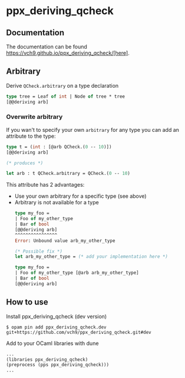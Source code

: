 # ppx_deriving_qcheck

## Documentation
The documentation can be found https://vch9.github.io/ppx_deriving_qcheck/[here].

## Arbitrary
Derive `QCheck.arbitrary` on a type declaration

```ocaml
type tree = Leaf of int | Node of tree * tree
[@@deriving arb]
```

### Overwrite arbitrary
If you wan't to specify your own `arbitrary` for any type you can
add an attribute to the type:

```ocaml
type t = (int : [@arb QCheck.(0 -- 10)])
[@@deriving arb]

(* produces *)

let arb : t QCheck.arbitrary = QCheck.(0 -- 10)
```

This attribute has 2 advantages:
* Use your own arbitrary for a specific type (see above)
* Arbitrary is not available for a type
  ```ocaml
  type my_foo =
  | Foo of my_other_type
  | Bar of bool
  [@@deriving arb]
  ^^^^^^^^^^^^^^^^
  Error: Unbound value arb_my_other_type
  
  (* Possible fix *)
  let arb_my_other_type = (* add your implementation here *)
  
  type my_foo =
  | Foo of my_other_type [@arb arb_my_other_type]
  | Bar of bool
  [@@deriving arb]
  ```

## How to use
Install ppx_deriving_qcheck (dev version)
```
$ opam pin add ppx_deriving_qcheck.dev git+https://github.com/vch9/ppx_deriving_qcheck.git#dev
```

Add to your OCaml libraries with dune
```ocaml
...
(libraries ppx_deriving_qcheck)
(preprocess (pps ppx_deriving_qcheck)))
...
```
